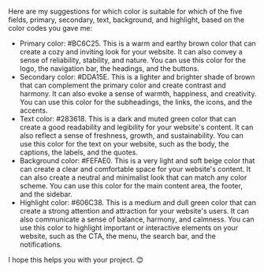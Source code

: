 Here are my suggestions for which color is suitable for which of the five fields, primary, secondary, text, background, and highlight, based on the color codes you gave me:

- Primary color: #BC6C25. This is a warm and earthy brown color that can create a cozy and inviting look for your website. It can also convey a sense of reliability, stability, and nature. You can use this color for the logo, the navigation bar, the headings, and the buttons.
- Secondary color: #DDA15E. This is a lighter and brighter shade of brown that can complement the primary color and create contrast and harmony. It can also evoke a sense of warmth, happiness, and creativity. You can use this color for the subheadings, the links, the icons, and the accents.
- Text color: #283618. This is a dark and muted green color that can create a good readability and legibility for your website's content. It can also reflect a sense of freshness, growth, and sustainability. You can use this color for the text on your website, such as the body, the captions, the labels, and the quotes.
- Background color: #FEFAE0. This is a very light and soft beige color that can create a clear and comfortable space for your website's content. It can also create a neutral and minimalist look that can match any color scheme. You can use this color for the main content area, the footer, and the sidebar.
- Highlight color: #606C38. This is a medium and dull green color that can create a strong attention and attraction for your website's users. It can also communicate a sense of balance, harmony, and calmness. You can use this color to highlight important or interactive elements on your website, such as the CTA, the menu, the search bar, and the notifications.

I hope this helps you with your project. 😊